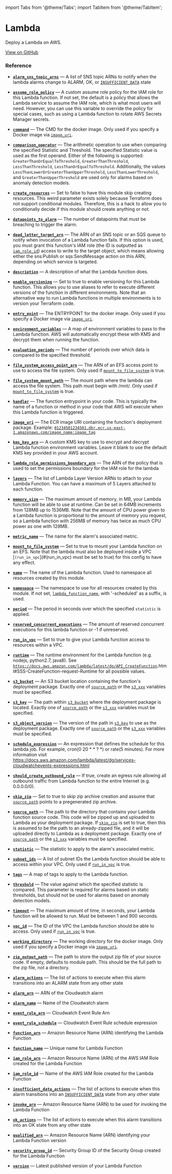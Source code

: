 import Tabs from '@theme/Tabs';
import TabItem from '@theme/TabItem';

# Lambda

Deploy a Lambda on AWS.

<a href="https://github.com/gruntwork-io/terraform-aws-service-catalog/tree/master/modules/services/lambda" className="link-button">View on GitHub</a>

### Reference

<Tabs>
<TabItem value="inputs" label="Inputs" default>

<a name="alarm_sns_topic_arns" className="snap-top"></a>

* [**`alarm_sns_topic_arns`**](#alarm_sns_topic_arns) &mdash; A list of SNS topic ARNs to notify when the lambda alarms change to ALARM, OK, or [`INSUFFICIENT_DATA`](#INSUFFICIENT_DATA) state

<a name="assume_role_policy" className="snap-top"></a>

* [**`assume_role_policy`**](#assume_role_policy) &mdash; A custom assume role policy for the IAM role for this Lambda function. If not set, the default is a policy that allows the Lambda service to assume the IAM role, which is what most users will need. However, you can use this variable to override the policy for special cases, such as using a Lambda function to rotate AWS Secrets Manager secrets.

<a name="command" className="snap-top"></a>

* [**`command`**](#command) &mdash; The CMD for the docker image. Only used if you specify a Docker image via [`image_uri`](#image_uri).

<a name="comparison_operator" className="snap-top"></a>

* [**`comparison_operator`**](#comparison_operator) &mdash; The arithmetic operation to use when comparing the specified Statistic and Threshold. The specified Statistic value is used as the first operand. Either of the following is supported: `GreaterThanOrEqualToThreshold`, `GreaterThanThreshold`, `LessThanThreshold`, `LessThanOrEqualToThreshold`. Additionally, the values `LessThanLowerOrGreaterThanUpperThreshold`, `LessThanLowerThreshold`, and `GreaterThanUpperThreshold` are used only for alarms based on anomaly detection models.

<a name="create_resources" className="snap-top"></a>

* [**`create_resources`**](#create_resources) &mdash; Set to false to have this module skip creating resources. This weird parameter exists solely because Terraform does not support conditional modules. Therefore, this is a hack to allow you to conditionally decide if this module should create anything or not.

<a name="datapoints_to_alarm" className="snap-top"></a>

* [**`datapoints_to_alarm`**](#datapoints_to_alarm) &mdash; The number of datapoints that must be breaching to trigger the alarm.

<a name="dead_letter_target_arn" className="snap-top"></a>

* [**`dead_letter_target_arn`**](#dead_letter_target_arn) &mdash; The ARN of an SNS topic or an SQS queue to notify when invocation of a Lambda function fails. If this option is used, you must grant this function's IAM role (the ID is outputted as [`iam_role_id`](#iam_role_id)) access to write to the target object, which means allowing either the sns:Publish or sqs:SendMessage action on this ARN, depending on which service is targeted.

<a name="description" className="snap-top"></a>

* [**`description`**](#description) &mdash; A description of what the Lambda function does.

<a name="enable_versioning" className="snap-top"></a>

* [**`enable_versioning`**](#enable_versioning) &mdash; Set to true to enable versioning for this Lambda function. This allows you to use aliases to refer to execute different versions of the function in different environments. Note that an alternative way to run Lambda functions in multiple environments is to version your Terraform code.

<a name="entry_point" className="snap-top"></a>

* [**`entry_point`**](#entry_point) &mdash; The ENTRYPOINT for the docker image. Only used if you specify a Docker image via [`image_uri`](#image_uri).

<a name="environment_variables" className="snap-top"></a>

* [**`environment_variables`**](#environment_variables) &mdash; A map of environment variables to pass to the Lambda function. AWS will automatically encrypt these with KMS and decrypt them when running the function.

<a name="evaluation_periods" className="snap-top"></a>

* [**`evaluation_periods`**](#evaluation_periods) &mdash; The number of periods over which data is compared to the specified threshold.

<a name="file_system_access_point_arn" className="snap-top"></a>

* [**`file_system_access_point_arn`**](#file_system_access_point_arn) &mdash; The ARN of an EFS access point to use to access the file system. Only used if [`mount_to_file_system`](#mount_to_file_system) is true.

<a name="file_system_mount_path" className="snap-top"></a>

* [**`file_system_mount_path`**](#file_system_mount_path) &mdash; The mount path where the lambda can access the file system. This path must begin with /mnt/. Only used if [`mount_to_file_system`](#mount_to_file_system) is true.

<a name="handler" className="snap-top"></a>

* [**`handler`**](#handler) &mdash; The function entrypoint in your code. This is typically the name of a function or method in your code that AWS will execute when this Lambda function is triggered.

<a name="image_uri" className="snap-top"></a>

* [**`image_uri`**](#image_uri) &mdash; The ECR image URI containing the function's deployment package. Example: [`01234501234501.dkr.ecr.us-east-1.amazonaws.com/image_name:image_tag`](#01234501234501.dkr.ecr.us-east-1.amazonaws.com/image_name:image_tag)

<a name="kms_key_arn" className="snap-top"></a>

* [**`kms_key_arn`**](#kms_key_arn) &mdash; A custom KMS key to use to encrypt and decrypt Lambda function environment variables. Leave it blank to use the default KMS key provided in your AWS account.

<a name="lambda_role_permissions_boundary_arn" className="snap-top"></a>

* [**`lambda_role_permissions_boundary_arn`**](#lambda_role_permissions_boundary_arn) &mdash; The ARN of the policy that is used to set the permissions boundary for the IAM role for the lambda

<a name="layers" className="snap-top"></a>

* [**`layers`**](#layers) &mdash; The list of Lambda Layer Version ARNs to attach to your Lambda Function. You can have a maximum of 5 Layers attached to each function.

<a name="memory_size" className="snap-top"></a>

* [**`memory_size`**](#memory_size) &mdash; The maximum amount of memory, in MB, your Lambda function will be able to use at runtime. Can be set in 64MB increments from 128MB up to 1536MB. Note that the amount of CPU power given to a Lambda function is proportional to the amount of memory you request, so a Lambda function with 256MB of memory has twice as much CPU power as one with 128MB.

<a name="metric_name" className="snap-top"></a>

* [**`metric_name`**](#metric_name) &mdash; The name for the alarm's associated metric.

<a name="mount_to_file_system" className="snap-top"></a>

* [**`mount_to_file_system`**](#mount_to_file_system) &mdash; Set to true to mount your Lambda function on an EFS. Note that the lambda must also be deployed inside a VPC [`(run_in_vpc`](#(run_in_vpc) must be set to true) for this config to have any effect.

<a name="name" className="snap-top"></a>

* [**`name`**](#name) &mdash; The name of the Lambda function. Used to namespace all resources created by this module.

<a name="namespace" className="snap-top"></a>

* [**`namespace`**](#namespace) &mdash; The namespace to use for all resources created by this module. If not set, [`lambda_function_name`](#lambda_function_name), with '-scheduled' as a suffix, is used.

<a name="period" className="snap-top"></a>

* [**`period`**](#period) &mdash; The period in seconds over which the specified `statistic` is applied.

<a name="reserved_concurrent_executions" className="snap-top"></a>

* [**`reserved_concurrent_executions`**](#reserved_concurrent_executions) &mdash; The amount of reserved concurrent executions for this lambda function or -1 if unreserved.

<a name="run_in_vpc" className="snap-top"></a>

* [**`run_in_vpc`**](#run_in_vpc) &mdash; Set to true to give your Lambda function access to resources within a VPC.

<a name="runtime" className="snap-top"></a>

* [**`runtime`**](#runtime) &mdash; The runtime environment for the Lambda function (e.g. nodejs, python2.7, java8). See [`https://docs.aws.amazon.com/lambda/latest/dg/API_CreateFunction`](#https://docs.aws.amazon.com/lambda/latest/dg/API_CreateFunction).html#SSS-CreateFunction-request-Runtime for all possible values.

<a name="s3_bucket" className="snap-top"></a>

* [**`s3_bucket`**](#s3_bucket) &mdash; An S3 bucket location containing the function's deployment package. Exactly one of [`source_path`](#source_path) or the [`s3_xxx`](#s3_xxx) variables must be specified.

<a name="s3_key" className="snap-top"></a>

* [**`s3_key`**](#s3_key) &mdash; The path within [`s3_bucket`](#s3_bucket) where the deployment package is located. Exactly one of [`source_path`](#source_path) or the [`s3_xxx`](#s3_xxx) variables must be specified.

<a name="s3_object_version" className="snap-top"></a>

* [**`s3_object_version`**](#s3_object_version) &mdash; The version of the path in [`s3_key`](#s3_key) to use as the deployment package. Exactly one of [`source_path`](#source_path) or the [`s3_xxx`](#s3_xxx) variables must be specified.

<a name="schedule_expression" className="snap-top"></a>

* [**`schedule_expression`**](#schedule_expression) &mdash; An expression that defines the schedule for this lambda job. For example, cron(0 20 * * ? *) or rate(5 minutes). For more information visit https://docs.aws.amazon.com/lambda/latest/dg/services-cloudwatchevents-expressions.html

<a name="should_create_outbound_rule" className="snap-top"></a>

* [**`should_create_outbound_rule`**](#should_create_outbound_rule) &mdash; If true, create an egress rule allowing all outbound traffic from Lambda function to the entire Internet (e.g. 0.0.0.0/0).

<a name="skip_zip" className="snap-top"></a>

* [**`skip_zip`**](#skip_zip) &mdash; Set to true to skip zip archive creation and assume that [`source_path`](#source_path) points to a pregenerated zip archive.

<a name="source_path" className="snap-top"></a>

* [**`source_path`**](#source_path) &mdash; The path to the directory that contains your Lambda function source code. This code will be zipped up and uploaded to Lambda as your deployment package. If [`skip_zip`](#skip_zip) is set to true, then this is assumed to be the path to an already-zipped file, and it will be uploaded directly to Lambda as a deployment package. Exactly one of [`source_path`](#source_path) or the [`s3_xxx`](#s3_xxx) variables must be specified.

<a name="statistic" className="snap-top"></a>

* [**`statistic`**](#statistic) &mdash; The statistic to apply to the alarm's associated metric.

<a name="subnet_ids" className="snap-top"></a>

* [**`subnet_ids`**](#subnet_ids) &mdash; A list of subnet IDs the Lambda function should be able to access within your VPC. Only used if [`run_in_vpc`](#run_in_vpc) is true.

<a name="tags" className="snap-top"></a>

* [**`tags`**](#tags) &mdash; A map of tags to apply to the Lambda function.

<a name="threshold" className="snap-top"></a>

* [**`threshold`**](#threshold) &mdash; The value against which the specified statistic is compared. This parameter is required for alarms based on static thresholds, but should not be used for alarms based on anomaly detection models.

<a name="timeout" className="snap-top"></a>

* [**`timeout`**](#timeout) &mdash; The maximum amount of time, in seconds, your Lambda function will be allowed to run. Must be between 1 and 900 seconds.

<a name="vpc_id" className="snap-top"></a>

* [**`vpc_id`**](#vpc_id) &mdash; The ID of the VPC the Lambda function should be able to access. Only used if [`run_in_vpc`](#run_in_vpc) is true.

<a name="working_directory" className="snap-top"></a>

* [**`working_directory`**](#working_directory) &mdash; The working directory for the docker image. Only used if you specify a Docker image via [`image_uri`](#image_uri).

<a name="zip_output_path" className="snap-top"></a>

* [**`zip_output_path`**](#zip_output_path) &mdash; The path to store the output zip file of your source code. If empty, defaults to module path. This should be the full path to the zip file, not a directory.

</TabItem>
<TabItem value="outputs" label="Outputs">

<a name="alarm_actions" className="snap-top"></a>

* [**`alarm_actions`**](#alarm_actions) &mdash; The list of actions to execute when this alarm transitions into an ALARM state from any other state

<a name="alarm_arn" className="snap-top"></a>

* [**`alarm_arn`**](#alarm_arn) &mdash; ARN of the Cloudwatch alarm

<a name="alarm_name" className="snap-top"></a>

* [**`alarm_name`**](#alarm_name) &mdash; Name of the Cloudwatch alarm

<a name="event_rule_arn" className="snap-top"></a>

* [**`event_rule_arn`**](#event_rule_arn) &mdash; Cloudwatch Event Rule Arn

<a name="event_rule_schedule" className="snap-top"></a>

* [**`event_rule_schedule`**](#event_rule_schedule) &mdash; Cloudwatch Event Rule schedule expression

<a name="function_arn" className="snap-top"></a>

* [**`function_arn`**](#function_arn) &mdash; Amazon Resource Name (ARN) identifying the Lambda Function

<a name="function_name" className="snap-top"></a>

* [**`function_name`**](#function_name) &mdash; Unique name for Lambda Function

<a name="iam_role_arn" className="snap-top"></a>

* [**`iam_role_arn`**](#iam_role_arn) &mdash; Amazon Resource Name (ARN) of the AWS IAM Role created for the Lambda Function

<a name="iam_role_id" className="snap-top"></a>

* [**`iam_role_id`**](#iam_role_id) &mdash; Name of the AWS IAM Role created for the Lambda Function

<a name="insufficient_data_actions" className="snap-top"></a>

* [**`insufficient_data_actions`**](#insufficient_data_actions) &mdash; The list of actions to execute when this alarm transitions into an [`INSUFFICIENT_DATA`](#INSUFFICIENT_DATA) state from any other state

<a name="invoke_arn" className="snap-top"></a>

* [**`invoke_arn`**](#invoke_arn) &mdash; Amazon Resource Name (ARN) to be used for invoking the Lambda Function

<a name="ok_actions" className="snap-top"></a>

* [**`ok_actions`**](#ok_actions) &mdash; The list of actions to execute when this alarm transitions into an OK state from any other state

<a name="qualified_arn" className="snap-top"></a>

* [**`qualified_arn`**](#qualified_arn) &mdash; Amazon Resource Name (ARN) identifying your Lambda Function version

<a name="security_group_id" className="snap-top"></a>

* [**`security_group_id`**](#security_group_id) &mdash; Security Group ID of the Security Group created for the Lambda Function

<a name="version" className="snap-top"></a>

* [**`version`**](#version) &mdash; Latest published version of your Lambda Function

</TabItem>
</Tabs>


<!-- ##DOCS-SOURCER-START
{"sourcePlugin":"service-catalog-api","hash":"e6b48c957b265b26c0407a4f8024f1f2"}
##DOCS-SOURCER-END -->
